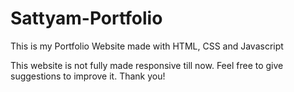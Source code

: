 # Sattyam-Portfolio
This is my Portfolio Website made with HTML, CSS and Javascript

This website is not fully made responsive till now. Feel free to give suggestions to improve it. Thank you!
